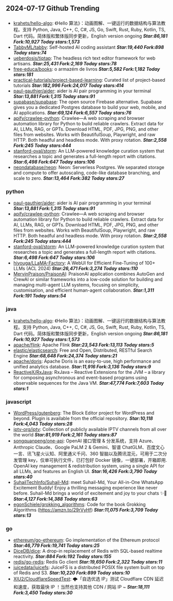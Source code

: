 ## 2024-07-17 Github Trending

### 
* [krahets/hello-algo](https://github.com/krahets/hello-algo): 《Hello 算法》：动画图解、一键运行的数据结构与算法教程。支持 Python, Java, C++, C, C#, JS, Go, Swift, Rust, Ruby, Kotlin, TS, Dart 代码。简体版和繁体版同步更新，English version ongoing ***Star:86,181 Fork:10,927 Today stars:1,573***
* [TabbyML/tabby](https://github.com/TabbyML/tabby): Self-hosted AI coding assistant ***Star:19,440 Fork:898 Today stars:74***
* [ueberdosis/tiptap](https://github.com/ueberdosis/tiptap): The headless rich text editor framework for web artisans. ***Star:25,431 Fork:2,169 Today stars:78***
* [free-educa/books](https://github.com/free-educa/books): o armazém de livros ***Star:5,582 Fork:1,182 Today stars:181***
* [practical-tutorials/project-based-learning](https://github.com/practical-tutorials/project-based-learning): Curated list of project-based tutorials ***Star:182,996 Fork:24,017 Today stars:414***
* [paul-gauthier/aider](https://github.com/paul-gauthier/aider): aider is AI pair programming in your terminal ***Star:13,881 Fork:1,315 Today stars:91***
* [supabase/supabase](https://github.com/supabase/supabase): The open source Firebase alternative. Supabase gives you a dedicated Postgres database to build your web, mobile, and AI applications. ***Star:69,124 Fork:6,557 Today stars:76***
* [apify/crawlee-python](https://github.com/apify/crawlee-python): Crawlee—A web scraping and browser automation library for Python to build reliable crawlers. Extract data for AI, LLMs, RAG, or GPTs. Download HTML, PDF, JPG, PNG, and other files from websites. Works with BeautifulSoup, Playwright, and raw HTTP. Both headful and headless mode. With proxy rotation. ***Star:2,558 Fork:245 Today stars:444***
* [stanford-oval/storm](https://github.com/stanford-oval/storm): An LLM-powered knowledge curation system that researches a topic and generates a full-length report with citations. ***Star:6,498 Fork:647 Today stars:106***
* [neondatabase/neon](https://github.com/neondatabase/neon): Neon: Serverless Postgres. We separated storage and compute to offer autoscaling, code-like database branching, and scale to zero. ***Star:13,464 Fork:382 Today stars:27***

### python
* [paul-gauthier/aider](https://github.com/paul-gauthier/aider): aider is AI pair programming in your terminal ***Star:13,881 Fork:1,315 Today stars:91***
* [apify/crawlee-python](https://github.com/apify/crawlee-python): Crawlee—A web scraping and browser automation library for Python to build reliable crawlers. Extract data for AI, LLMs, RAG, or GPTs. Download HTML, PDF, JPG, PNG, and other files from websites. Works with BeautifulSoup, Playwright, and raw HTTP. Both headful and headless mode. With proxy rotation. ***Star:2,558 Fork:245 Today stars:444***
* [stanford-oval/storm](https://github.com/stanford-oval/storm): An LLM-powered knowledge curation system that researches a topic and generates a full-length report with citations. ***Star:6,498 Fork:647 Today stars:106***
* [hiyouga/LLaMA-Factory](https://github.com/hiyouga/LLaMA-Factory): A WebUI for Efficient Fine-Tuning of 100+ LLMs (ACL 2024) ***Star:26,471 Fork:3,274 Today stars:110***
* [MervinPraison/PraisonAI](https://github.com/MervinPraison/PraisonAI): PraisonAI application combines AutoGen and CrewAI or similar frameworks into a low-code solution for building and managing multi-agent LLM systems, focusing on simplicity, customisation, and efficient human-agent collaboration. ***Star:1,311 Fork:191 Today stars:54***

### java
* [krahets/hello-algo](https://github.com/krahets/hello-algo): 《Hello 算法》：动画图解、一键运行的数据结构与算法教程。支持 Python, Java, C++, C, C#, JS, Go, Swift, Rust, Ruby, Kotlin, TS, Dart 代码。简体版和繁体版同步更新，English version ongoing ***Star:86,181 Fork:10,927 Today stars:1,573***
* [apache/flink](https://github.com/apache/flink): Apache Flink ***Star:23,543 Fork:13,113 Today stars:5***
* [elastic/elasticsearch](https://github.com/elastic/elasticsearch): Free and Open, Distributed, RESTful Search Engine ***Star:68,648 Fork:24,374 Today stars:21***
* [apache/doris](https://github.com/apache/doris): Apache Doris is an easy-to-use, high performance and unified analytics database. ***Star:11,916 Fork:3,136 Today stars:9***
* [ReactiveX/RxJava](https://github.com/ReactiveX/RxJava): RxJava – Reactive Extensions for the JVM – a library for composing asynchronous and event-based programs using observable sequences for the Java VM. ***Star:47,774 Fork:7,603 Today stars:1***

### javascript
* [WordPress/gutenberg](https://github.com/WordPress/gutenberg): The Block Editor project for WordPress and beyond. Plugin is available from the official repository. ***Star:10,118 Fork:4,043 Today stars:28***
* [iptv-org/iptv](https://github.com/iptv-org/iptv): Collection of publicly available IPTV channels from all over the world ***Star:81,919 Fork:2,161 Today stars:87***
* [songquanpeng/one-api](https://github.com/songquanpeng/one-api): OpenAI 接口管理 & 分发系统，支持 Azure、Anthropic Claude、Google PaLM 2 & Gemini、智谱 ChatGLM、百度文心一言、讯飞星火认知、阿里通义千问、360 智脑以及腾讯混元，可用于二次分发管理 key，仅单可执行文件，已打包好 Docker 镜像，一键部署，开箱即用. OpenAI key management & redistribution system, using a single API for all LLMs, and features an English UI. ***Star:16,426 Fork:3,790 Today stars:40***
* [SuhailTechInfo/Suhail-Md](https://github.com/SuhailTechInfo/Suhail-Md): meet Suhail-Md, Your All-in-One WhatsApp Excitement Buddy! Enjoy a thrilling messaging experience like never before. Suhail-Md brings a world of excitement and joy to your chats ✨🤖 ***Star:4,127 Fork:14,388 Today stars:63***
* [egonSchiele/grokking_algorithms](https://github.com/egonSchiele/grokking_algorithms): Code for the book Grokking Algorithms (https://amzn.to/29rVyHf) ***Star:11,075 Fork:3,709 Today stars:13***

### go
* [ethereum/go-ethereum](https://github.com/ethereum/go-ethereum): Go implementation of the Ethereum protocol ***Star:46,779 Fork:19,741 Today stars:25***
* [DiceDB/dice](https://github.com/DiceDB/dice): A drop-in replacement of Redis with SQL-based realtime reactivity. ***Star:884 Fork:192 Today stars:155***
* [redis/go-redis](https://github.com/redis/go-redis): Redis Go client ***Star:19,650 Fork:2,322 Today stars:11***
* [juicedata/juicefs](https://github.com/juicedata/juicefs): JuiceFS is a distributed POSIX file system built on top of Redis and S3. ***Star:10,220 Fork:899 Today stars:10***
* [XIU2/CloudflareSpeedTest](https://github.com/XIU2/CloudflareSpeedTest): 🌩「自选优选 IP」测试 Cloudflare CDN 延迟和速度，获取最快 IP ！当然也支持其他 CDN / 网站 IP ~ ***Star:18,111 Fork:3,450 Today stars:30***
